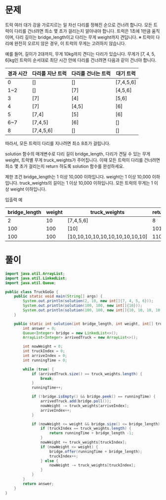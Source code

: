 # 문제

트럭 여러 대가 강을 가로지르는 일 차선 다리를 정해진 순으로 건너려 합니다. 모든 트럭이 다리를 건너려면 최소 몇 초가 걸리는지 알아내야 합니다. 트럭은 1초에 1만큼 움직이며, 다리 길이는 bridge_length이고 다리는 무게 weight까지 견딥니다.
※ 트럭이 다리에 완전히 오르지 않은 경우, 이 트럭의 무게는 고려하지 않습니다.

예를 들어, 길이가 2대까지, 무게 10kg까지 견디는 다리가 있습니다. 무게가 [7, 4, 5, 6]kg인 트럭이 순서대로 최단 시간 안에 다리를 건너려면 다음과 같이 건너야 합니다.

|경과 시간	|다리를 지난 트럭|	다리를 건너는 트럭|	대기 트럭|
|-------|------|-------|-------|
|0|	[]|	[]|	[7,4,5,6]|
|1~2|	[]	|[7]|	[4,5,6]|
|3	|[7]|	[4]|	[5,6]|
|4	|[7]|	[4,5]|	[6]|
|5	|[7,4]	|[5]	|[6]|
|6~7|	[7,4,5]|	[6]|	[]|
|8|	[7,4,5,6]	|[]|	[]|

따라서, 모든 트럭이 다리를 지나려면 최소 8초가 걸립니다.

solution 함수의 매개변수로 다리 길이 bridge_length, 다리가 견딜 수 있는 무게 weight, 트럭별 무게 truck_weights가 주어집니다. 이때 모든 트럭이 다리를 건너려면 최소 몇 초가 걸리는지 return 하도록 solution 함수를 완성하세요.

제한 조건
bridge_length는 1 이상 10,000 이하입니다.
weight는 1 이상 10,000 이하입니다.
truck_weights의 길이는 1 이상 10,000 이하입니다.
모든 트럭의 무게는 1 이상 weight 이하입니다.

입출력 예

|bridge_length	|weight|	truck_weights|	return|
|-----|------|------|------|
|2|	10|	[7,4,5,6]|	8|
|100|	100|	[10]|	101|
|100|	100|	[10,10,10,10,10,10,10,10,10,10]|	110|

# 풀이

```java
import java.util.ArrayList;
import java.util.LinkedList;
import java.util.Queue;

public class TruckGoGo {
	public static void main(String[] args) {
		System.out.println(solution(2, 10, new int[]{7, 4, 5, 6}));
		System.out.println(solution(100, 100, new int[]{10}));
		System.out.println(solution(100, 100, new int[]{10, 10, 10, 10, 10, 10, 10, 10, 10, 10}));
	}

	public static int solution(int bridge_length, int weight, int[] truck_weights) {
		int answer = 0;
		Queue<Integer> bridge = new LinkedList<>();
		ArrayList<Integer> arrivedTruck = new ArrayList<>();

		int nowWeight = 0;
		int truckIndex = 0;
		int arriveIndex = 0;
		int runningTime = 0;

		while (true) {
			if (arrivedTruck.size() == truck_weights.length) {
				break;
			}
			runningTime++;

			if (!bridge.isEmpty() && bridge.peek() == runningTime) {
				arrivedTruck.add(bridge.poll());
				nowWeight -= truck_weights[arriveIndex];
				arriveIndex++;
			}

			if (nowWeight <= weight && bridge.size() <= bridge_length) {
				if (truckIndex == truck_weights.length) {
					return runningTime + bridge_length -1;
				}
				nowWeight += truck_weights[truckIndex];
				if (nowWeight <= weight) {
					bridge.offer(runningTime + bridge_length);
					truckIndex++;
				} else {
					nowWeight -= truck_weights[truckIndex];
				}
			}
		}
		return answer;
	}
}
```
